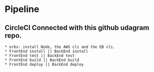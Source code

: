 # Pipeline

## CircleCI Connected with this github udagram repo.

    * orbs: install Node, the AWS cli and the EB cli.
    * FrontEnd install || BackEnd install
    * FrontEnd test || BackEnd test
    * FrontEnd build || BackEnd build
    * FrontEnd deploy || BackEnd deploy
